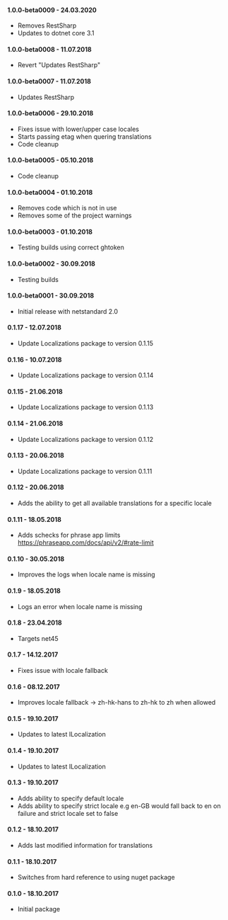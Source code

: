 #### 1.0.0-beta0009 - 24.03.2020
* Removes RestSharp
* Updates to dotnet core 3.1

#### 1.0.0-beta0008 - 11.07.2018
* Revert "Updates RestSharp"

#### 1.0.0-beta0007 - 11.07.2018
* Updates RestSharp

#### 1.0.0-beta0006 - 29.10.2018
* Fixes issue with lower/upper case locales
* Starts passing etag when quering translations
* Code cleanup

#### 1.0.0-beta0005 - 05.10.2018
* Code cleanup

#### 1.0.0-beta0004 - 01.10.2018
* Removes code which is not in use
* Removes some of the project warnings

#### 1.0.0-beta0003 - 01.10.2018
* Testing builds using correct ghtoken

#### 1.0.0-beta0002 - 30.09.2018
* Testing builds

#### 1.0.0-beta0001 - 30.09.2018
* Initial release with netstandard 2.0

#### 0.1.17 - 12.07.2018
* Update Localizations package to version 0.1.15

#### 0.1.16 - 10.07.2018
* Update Localizations package to version 0.1.14

#### 0.1.15 - 21.06.2018
* Update Localizations package to version 0.1.13

#### 0.1.14 - 21.06.2018
* Update Localizations package to version 0.1.12

#### 0.1.13 - 20.06.2018
* Update Localizations package to version 0.1.11

#### 0.1.12 - 20.06.2018
* Adds the ability to get all available translations for a specific locale

#### 0.1.11 - 18.05.2018
* Adds schecks for phrase app limits https://phraseapp.com/docs/api/v2/#rate-limit

#### 0.1.10 - 30.05.2018
* Improves the logs when locale name is missing

#### 0.1.9 - 18.05.2018
* Logs an error when locale name is missing

#### 0.1.8 - 23.04.2018
* Targets net45

#### 0.1.7 - 14.12.2017
* Fixes issue with locale fallback

#### 0.1.6 - 08.12.2017
* Improves locale fallback -> zh-hk-hans to zh-hk to zh when allowed

#### 0.1.5 - 19.10.2017
* Updates to latest ILocalization

#### 0.1.4 - 19.10.2017
* Updates to latest ILocalization

#### 0.1.3 - 19.10.2017
* Adds ability to specify default locale
* Adds ability to specify strict locale e.g en-GB would fall back to en on failure and strict locale set to false

#### 0.1.2 - 18.10.2017
* Adds last modified information for translations

#### 0.1.1 - 18.10.2017
* Switches from hard reference to using nuget package

#### 0.1.0 - 18.10.2017
* Initial package
